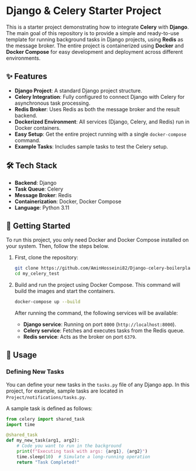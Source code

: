 # Django & Celery Starter Project

This is a starter project demonstrating how to integrate **Celery** with **Django**. The main goal of this repository is to provide a simple and ready-to-use template for running background tasks in Django projects, using **Redis** as the message broker. The entire project is containerized using **Docker** and **Docker Compose** for easy development and deployment across different environments.

## ✨ Features

* **Django Project**: A standard Django project structure.
* **Celery Integration**: Fully configured to connect Django with Celery for asynchronous task processing.
* **Redis Broker**: Uses Redis as both the message broker and the result backend.
* **Dockerized Environment**: All services (Django, Celery, and Redis) run in Docker containers.
* **Easy Setup**: Get the entire project running with a single `docker-compose` command.
* **Example Tasks**: Includes sample tasks to test the Celery setup.

## 🛠️ Tech Stack

* **Backend**: Django
* **Task Queue**: Celery
* **Message Broker**: Redis
* **Containerization**: Docker, Docker Compose
* **Language**: Python 3.11

## 🚀 Getting Started

To run this project, you only need Docker and Docker Compose installed on your system. Then, follow the steps below.

1.  First, clone the repository:
    ```bash
    git clone https://github.com/AminHosseini82/Django-celery-boilerplate.git
    cd my_celery_test
    ```

2.  Build and run the project using Docker Compose. This command will build the images and start the containers.
    ```bash
    docker-compose up --build
    ```
    After running the command, the following services will be available:
    * **Django service**: Running on port `8000` (`http://localhost:8000`).
    * **Celery service**: Fetches and executes tasks from the Redis queue.
    * **Redis service**: Acts as the broker on port `6379`.

## 📝 Usage

### Defining New Tasks
You can define your new tasks in the `tasks.py` file of any Django app. In this project, for example, sample tasks are located in `Project/notifications/tasks.py`.

A sample task is defined as follows:
```python
from celery import shared_task
import time

@shared_task
def my_new_task(arg1, arg2):
    # Code you want to run in the background
    print(f"Executing task with args: {arg1}, {arg2}")
    time.sleep(10)  # Simulate a long-running operation
    return "Task Completed!"
